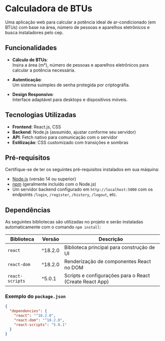 # Calculadora de BTUs

Uma aplicação web para calcular a potência ideal de ar-condicionado (em BTUs) com base na área, número de pessoas e aparelhos eletrônicos e busca instaladores pelo cep.

## Funcionalidades

- **Cálculo de BTUs**:  
  Insira a área (m²), número de pessoas e aparelhos eletrônicos para calcular a potência necessária.

- **Autenticação**:  
  Um sistema suimples de senha protegida por criptográfia.

- **Design Responsivo**:  
  Interface adaptável para desktops e dispositivos móveis.

## Tecnologias Utilizadas

- **Frontend**: React.js, CSS
- **Backend**: Node.js (assumido, ajustar conforme seu servidor)
- **API**: Fetch nativo para comunicação com o servidor
- **Estilização**: CSS customizado com transições e sombras

## Pré-requisitos

Certifique-se de ter os seguintes pré-requisitos instalados em sua máquina:

- [Node.js](https://nodejs.org/) (versão 14 ou superior)
- [npm](https://www.npmjs.com/) (geralmente incluído com o Node.js)
- Um servidor backend configurado em `http://localhost:5000` com os endpoints `/login`, `/register`, `/history`, `/logout`, etc.

## Dependências

As seguintes bibliotecas são utilizadas no projeto e serão instaladas automaticamente com o comando `npm install`:

| Biblioteca     | Versão  | Descrição                                       |
|----------------|---------|-------------------------------------------------|
| `react`        | ^18.2.0 | Biblioteca principal para construção de UI      |
| `react-dom`    | ^18.2.0 | Renderização de componentes React no DOM        |
| `react-scripts`| ^5.0.1  | Scripts e configurações para o React (Create React App) |

### Exemplo do `package.json`

```json
{
  "dependencies": {
    "react": "^18.2.0",
    "react-dom": "^18.2.0",
    "react-scripts": "5.0.1"
  }
}
